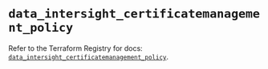 # `data_intersight_certificatemanagement_policy`

Refer to the Terraform Registry for docs: [`data_intersight_certificatemanagement_policy`](https://registry.terraform.io/providers/ciscodevnet/intersight/1.0.71/docs/data-sources/certificatemanagement_policy).
